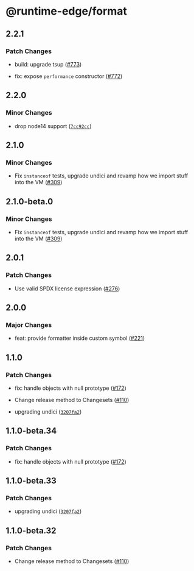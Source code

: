 # @runtime-edge/format

## 2.2.1

### Patch Changes

- build: upgrade tsup ([#773](https://github.com/khulnasoft/runtime-edge/pull/773))

- fix: expose `performance` constructor ([#772](https://github.com/khulnasoft/runtime-edge/pull/772))

## 2.2.0

### Minor Changes

- drop node14 support ([`7cc92cc`](https://github.com/khulnasoft/runtime-edge/commit/7cc92ccd190c2d96483202d9f2e1a523778d1f48))

## 2.1.0

### Minor Changes

- Fix `instanceof` tests, upgrade undici and revamp how we import stuff into the VM ([#309](https://github.com/khulnasoft/runtime-edge/pull/309))

## 2.1.0-beta.0

### Minor Changes

- Fix `instanceof` tests, upgrade undici and revamp how we import stuff into the VM ([#309](https://github.com/khulnasoft/runtime-edge/pull/309))

## 2.0.1

### Patch Changes

- Use valid SPDX license expression ([#276](https://github.com/khulnasoft/runtime-edge/pull/276))

## 2.0.0

### Major Changes

- feat: provide formatter inside custom symbol ([#221](https://github.com/khulnasoft/runtime-edge/pull/221))

## 1.1.0

### Patch Changes

- fix: handle objects with null prototype ([#172](https://github.com/khulnasoft/runtime-edge/pull/172))

- Change release method to Changesets ([#110](https://github.com/khulnasoft/runtime-edge/pull/110))

- upgrading undici ([`3207fa2`](https://github.com/khulnasoft/runtime-edge/commit/3207fa224783fecc70ac63aef4cd49a8404ecbc0))

## 1.1.0-beta.34

### Patch Changes

- fix: handle objects with null prototype ([#172](https://github.com/khulnasoft/runtime-edge/pull/172))

## 1.1.0-beta.33

### Patch Changes

- upgrading undici ([`3207fa2`](https://github.com/khulnasoft/runtime-edge/commit/3207fa224783fecc70ac63aef4cd49a8404ecbc0))

## 1.1.0-beta.32

### Patch Changes

- Change release method to Changesets ([#110](https://github.com/khulnasoft/runtime-edge/pull/110))
